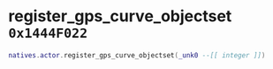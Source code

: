 # register_gps_curve_objectset `0x1444F022`

```lua
natives.actor.register_gps_curve_objectset(_unk0 --[[ integer ]])
```